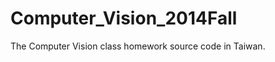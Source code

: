 Computer_Vision_2014Fall
========================

The Computer Vision class homework source code in Taiwan.
